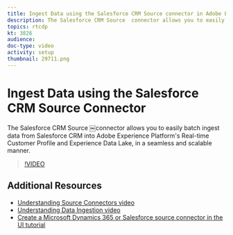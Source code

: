 ```yaml
---
title: Ingest Data using the Salesforce CRM Source connector in Adobe Experience Platform
description: The Salesforce CRM Source ￼connector allows you to easily batch ingest data from Salesforce CRM into Adobe Experience Platform's Real-time Customer Profile and Experience Data Lake, in a seamless and scalable manner.
topics: rtcdp
kt: 3826
audience: 
doc-type: video
activity: setup
thumbnail: 29711.png
---
```


# Ingest Data using the Salesforce CRM Source Connector

The Salesforce CRM Source ￼connector allows you to easily batch ingest data from Salesforce CRM into Adobe Experience Platform's Real-time Customer Profile and Experience Data Lake, in a seamless and scalable manner.

>[!VIDEO](https://video.tv.adobe.com/v/29711?quality=12&learn=on)

## Additional Resources

* [Understanding Source Connectors video](understanding-source-connectors.md)
* [Understanding Data Ingestion video](understanding-data-ingestion.md)
* [Create a Microsoft Dynamics 365 or Salesforce source connector in the UI tutorial](https://www.adobe.io/apis/experienceplatform/home/tutorials/alltutorials.html#!api-specification/markdown/narrative/tutorials/sources_tutorial/dynamics-salesforce-ui-tutorial.md)
